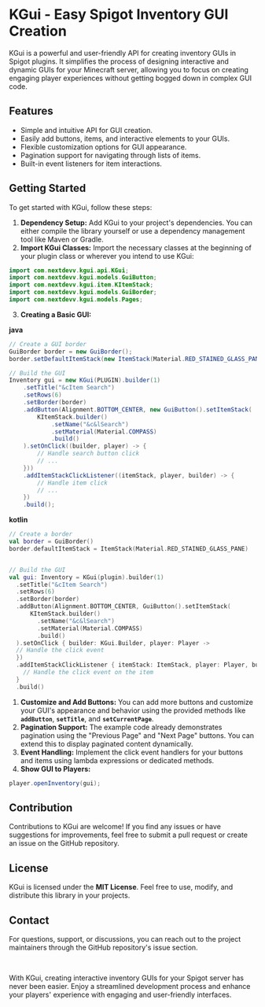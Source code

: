 # KGui - Easy Spigot Inventory GUI Creation
KGui is a powerful and user-friendly API for creating inventory GUIs in Spigot plugins. It simplifies the process of designing interactive and dynamic GUIs for your Minecraft server, allowing you to focus on creating engaging player experiences without getting bogged down in complex GUI code.

## Features
- Simple and intuitive API for GUI creation.
- Easily add buttons, items, and interactive elements to your GUIs.
- Flexible customization options for GUI appearance.
- Pagination support for navigating through lists of items.
- Built-in event listeners for item interactions.

## Getting Started
To get started with KGui, follow these steps:
1. **Dependency Setup:** Add KGui to your project's dependencies. You can either compile the library yourself or use a dependency management tool like Maven or Gradle.
3. **Import KGui Classes:** Import the necessary classes at the beginning of your plugin class or wherever you intend to use KGui:
```JAVA
import com.nextdevv.kgui.api.KGui;
import com.nextdevv.kgui.models.GuiButton;
import com.nextdevv.kgui.item.KItemStack;
import com.nextdevv.kgui.models.GuiBorder;
import com.nextdevv.kgui.models.Pages;
```
3. **Creating a Basic GUI:**

  **java**
```JAVA
// Create a GUI border
GuiBorder border = new GuiBorder();
border.setDefaultItemStack(new ItemStack(Material.RED_STAINED_GLASS_PANE));

// Build the GUI
Inventory gui = new KGui(PLUGIN).builder(1)
    .setTitle("&cItem Search")
    .setRows(6)
    .setBorder(border)
    .addButton(Alignment.BOTTOM_CENTER, new GuiButton().setItemStack(
        KItemStack.builder()
            .setName("&c&lSearch")
            .setMaterial(Material.COMPASS)
            .build()
    ).setOnClick((builder, player) -> {
        // Handle search button click
        // ...
    }))
    .addItemStackClickListener((itemStack, player, builder) -> {
        // Handle item click
        // ...
    })
    .build();
```
  **kotlin**
```KOTLIN
// Create a border
val border = GuiBorder()
border.defaultItemStack = ItemStack(Material.RED_STAINED_GLASS_PANE)


// Build the GUI
val gui: Inventory = KGui(plugin).builder(1)
  .setTitle("&cItem Search")
  .setRows(6)
  .setBorder(border)
  .addButton(Alignment.BOTTOM_CENTER, GuiButton().setItemStack(
      KItemStack.builder()
        .setName("&c&lSearch")
        .setMaterial(Material.COMPASS)
        .build()
  ).setOnClick { builder: KGui.Builder, player: Player -> 
  // Handle the click event
  })
  .addItemStackClickListener { itemStack: ItemStack, player: Player, builder: KGui.Builder -> 
    // Handle the click event on the item
  }
  .build()
```
1. **Customize and Add Buttons:** You can add more buttons and customize your GUI's appearance and behavior using the provided methods like **`addButton`**, **`setTitle`**, and **`setCurrentPage`**.
2. **Pagination Support:** The example code already demonstrates pagination using the "Previous Page" and "Next Page" buttons. You can extend this to display paginated content dynamically.
3. **Event Handling:** Implement the click event handlers for your buttons and items using lambda expressions or dedicated methods.
4. **Show GUI to Players:**
```JAVA
player.openInventory(gui);
```

## Contribution
Contributions to KGui are welcome! If you find any issues or have suggestions for improvements, feel free to submit a pull request or create an issue on the GitHub repository.

## License
KGui is licensed under the __**MIT License**__. Feel free to use, modify, and distribute this library in your projects.

## Contact
For questions, support, or discussions, you can reach out to the project maintainers through the GitHub repository's issue section.

<br>

With KGui, creating interactive inventory GUIs for your Spigot server has never been easier. Enjoy a streamlined development process and enhance your players' experience with engaging and user-friendly interfaces.
